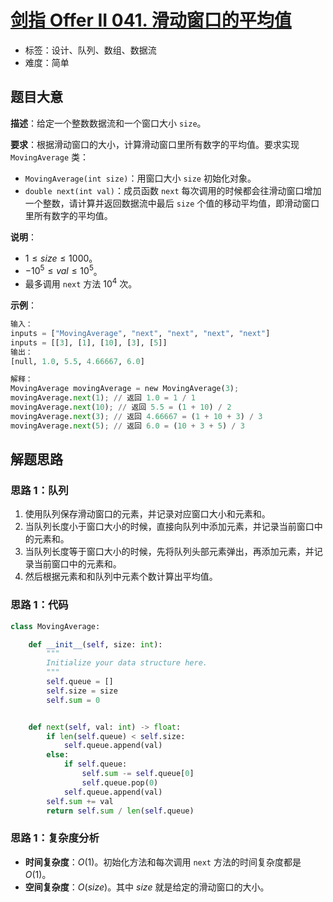 # [剑指 Offer II 041. 滑动窗口的平均值](https://leetcode.cn/problems/qIsx9U/)

- 标签：设计、队列、数组、数据流
- 难度：简单

## 题目大意

**描述**：给定一个整数数据流和一个窗口大小 `size`。

**要求**：根据滑动窗口的大小，计算滑动窗口里所有数字的平均值。要求实现 `MovingAverage` 类：

- `MovingAverage(int size)`：用窗口大小 `size` 初始化对象。
- `double next(int val)`：成员函数 `next` 每次调用的时候都会往滑动窗口增加一个整数，请计算并返回数据流中最后 `size` 个值的移动平均值，即滑动窗口里所有数字的平均值。

**说明**：

- $1 \le size \le 1000$。
- $-10^5 \le val \le 10^5$。
- 最多调用 `next` 方法 $10^4$ 次。

**示例**：

```Python
输入：
inputs = ["MovingAverage", "next", "next", "next", "next"]
inputs = [[3], [1], [10], [3], [5]]
输出：
[null, 1.0, 5.5, 4.66667, 6.0]

解释：
MovingAverage movingAverage = new MovingAverage(3);
movingAverage.next(1); // 返回 1.0 = 1 / 1
movingAverage.next(10); // 返回 5.5 = (1 + 10) / 2
movingAverage.next(3); // 返回 4.66667 = (1 + 10 + 3) / 3
movingAverage.next(5); // 返回 6.0 = (10 + 3 + 5) / 3
```

## 解题思路

### 思路 1：队列

1. 使用队列保存滑动窗口的元素，并记录对应窗口大小和元素和。
2. 当队列长度小于窗口大小的时候，直接向队列中添加元素，并记录当前窗口中的元素和。
3. 当队列长度等于窗口大小的时候，先将队列头部元素弹出，再添加元素，并记录当前窗口中的元素和。
4. 然后根据元素和和队列中元素个数计算出平均值。

### 思路 1：代码

```Python
class MovingAverage:

    def __init__(self, size: int):
        """
        Initialize your data structure here.
        """
        self.queue = []
        self.size = size
        self.sum = 0


    def next(self, val: int) -> float:
        if len(self.queue) < self.size:
            self.queue.append(val)
        else:
            if self.queue:
                self.sum -= self.queue[0]
                self.queue.pop(0)
            self.queue.append(val)
        self.sum += val
        return self.sum / len(self.queue)
```

### 思路 1：复杂度分析

- **时间复杂度**：$O(1)$。初始化方法和每次调用 `next` 方法的时间复杂度都是 $O(1)$。
- **空间复杂度**：$O(size)$。其中 $size$ 就是给定的滑动窗口的大小。